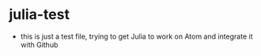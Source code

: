 # julia-test
- this is just a test file, trying to get Julia to work on Atom and integrate it with Github
